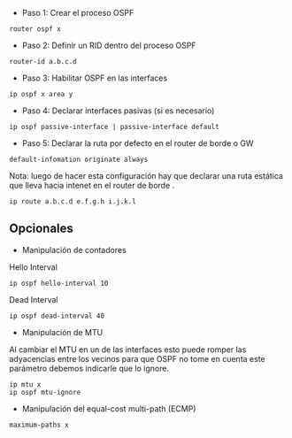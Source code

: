 - Paso 1: Crear el proceso OSPF

```
router ospf x
```

- Paso 2: Definir un RID dentro del proceso OSPF

```
router-id a.b.c.d
```

- Paso 3: Habilitar OSPF en las interfaces

```
ip ospf x area y
```

- Paso 4: Declarar interfaces pasivas (si es necesario)

```
ip ospf passive-interface | passive-interface default
```

- Paso 5: Declarar la ruta por defecto en el router de borde o GW

```
default-infomation originate always
```

Nota: luego de hacer esta configuración hay que declarar una ruta estática que lleva hacia intenet en el router de borde .

```
ip route a.b.c.d e.f.g.h i.j.k.l
```

## Opcionales
- Manipulación de contadores

Hello Interval
```
ip ospf hello-interval 10
```

Dead Interval
```
ip ospf dead-interval 40
```

- Manipulación de MTU

Al cambiar el MTU en un de las interfaces esto puede romper las adyacencias entre los vecinos para que OSPF no tome en cuenta este parámetro debemos indicarle que lo ignore.
```
ip mtu x
ip ospf mtu-ignore
```

- Manipulación del equal-cost multi-path (ECMP)
```
maximum-paths x
```
